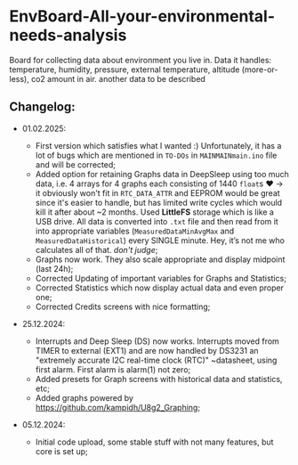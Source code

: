 # EnvBoard-All-your-environmental-needs-analysis

Board for collecting data about environment you live in.
Data it handles: temperature, humidity, pressure, external temperature, altitude (more-or-less), co2 amount in air.
another data to be described

## Changelog:
- 01.02.2025:   
    - First version which satisfies what I wanted :) Unfortunately, it has a lot of bugs which are mentioned in `TO-DOs` in `MAINMAINmain.ino` file and will be corrected;
    - Added option for retaining Graphs data in DeepSleep using too much data, i.e. 4 arrays for 4 graphs each consisting of 1440 `float`s :heart: -> it obviously won't fit in `RTC_DATA_ATTR` and EEPROM would be great since it's easier to handle, but has limited write cycles which would kill it after about ~2 months. Used **LittleFS** storage which is like a USB drive. All data is converted into `.txt` file and then read from it into appropriate variables (`MeasuredDataMinAvgMax` and `MeasuredDataHistorical`) every SINGLE minute. Hey, it’s not me who calculates all of that. *don't judge*;
    - Graphs now work. They also scale appropriate and display midpoint (last 24h); 
    - Corrected Updating of important variables for Graphs and Statistics;
    - Corrected Statistics which now display actual data and even proper one;
    - Corrected Credits screens with nice formatting;

- 25.12.2024: 	
    - Interrupts and Deep Sleep (DS) now works. Interrupts moved from TIMER to external (EXT1) and are now handled by DS3231 an "extremely accurate I2C real-time clock (RTC)" ~datasheet,  using first alarm. First alarm is alarm(1) not zero;
    - Added presets for Graph screens with historical data and statistics, etc; 
    - Added graphs powered by https://github.com/kampidh/U8g2_Graphing;

- 05.12.2024: 	
    - Initial code upload, some stable stuff with not many features, but core is set up;